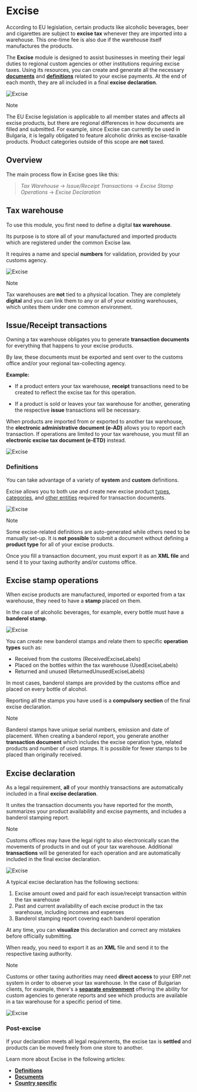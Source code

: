 # Excise

According to EU legislation, certain products like alcoholic beverages, beer and cigarettes are subject to **excise tax** whenever they are imported into a warehouse. This one-time fee is also due if the warehouse itself manufactures the products.

The **Excise** module is designed to assist businesses in meeting their legal duties to regional custom agencies or other institutions requiring excise taxes. Using its resources, you can create and generate all the necessary **[documents](documents/index.md)** and **[definitions](definitions/index.md)** related to your excise payments. At the end of each month, they are all included in a final **excise declaration**.

![Excise](pictures/excise_modules.png)

> [!NOTE]
> The EU Excise legislation is applicable to all member states and affects all excise products, but there are regional differences in how documents are filled and submitted. For example, since Excise can currently be used in Bulgaria, it is legally obligated to feature alcoholic drinks as excise-taxable products. Product categories outside of this scope are **not** taxed.

## Overview

The main process flow in Excise goes like this:

> *Tax Warehouse* → *Issue/Receipt Transactions* → *Excise Stamp Operations* → *Excise Declaration*

## Tax warehouse

To use this module, you first need to define a digital **tax warehouse**. 

Its purpose is to store all of your manufactured and imported products which are registered under the common Excise law.

It requires a name and special **numbers** for validation, provided by your customs agency.

![Excise](pictures/new_tax_warehouses.png)

> [!NOTE]
> Tax warehouses are **not** tied to a physical location. They are completely **digital** and you can link them to any or all of your existing warehouses, which unites them under one common environment.

## Issue/Receipt transactions

Owning a tax warehouse obligates you to generate **transaction documents** for everything that happens to your excise products.

By law, these documents must be exported and sent over to the customs office and/or your regional tax-collecting agency.

**Example:**

- If a product enters your tax warehouse, **receipt** transactions need to be created to reflect the excise tax for this operation. 

- If a product is sold or leaves your tax warehouse for another, generating the respective **issue** transactions will be necessary. 

When products are imported from or exported to another tax warehouse, the **electronic administrative document (e-AD)** allows you to report each transaction. If operations are limited to your tax warehouse, you must fill an **electronic excise tax document (e-ETD)** instead.

![Excise](pictures/eead.png)

### Definitions

You can take advantage of a variety of **system** and **custom** definitions. 

Excise allows you to both use and create new excise product [types](definitions/excise-products.md), [categories](definitions/excise-categories.md), and [other entities](definitions/other-excise-definitions.md) required for transaction documents.

![Excise](pictures/definitions_excise.png)

> [!NOTE]
> Some excise-related definitions are auto-generated while others need to be manually set-up. It is **not possible** to submit a document without defining a **product type** for all of your excise products.

Once you fill a transaction document, you must export it as an **XML file** and send it to your taxing authority and/or customs office. 

## Excise stamp operations

When excise products are manufactured, imported or exported from a tax warehouse, they need to have a **stamp** placed on them.

In the case of alcoholic beverages, for example, every bottle must have a **banderol stamp**. 

![Excise](pictures/banderol_documents.png)

You can create new banderol stamps and relate them to specific **operation types** such as:

- Received from the customs (ReceivedExciseLabels)
- Placed on the bottles within the tax warehouse (UsedExciseLabels)
- Returned and unused (ReturnedUnusedExciseLabels)

In most cases, banderol stamps are provided by the customs office and placed on every bottle of alcohol.

Reporting all the stamps you have used is a **compulsory section** of the final excise declaration.

> [!NOTE]
> Banderol stamps have unique serial numbers, emission and date of placement. When creating a banderol report, you generate another **transaction document** which includes the excise operation type, related products and number of used stamps. It is possible for fewer stamps to be placed than originally received.

## Excise declaration

As a legal requirement, **all** of your monthly transactions are automatically included in a final **excise declaration**.

It unites the transaction documents you have reported for the month, summarizes your product availability and excise payments, and includes a banderol stamping report.

> [!NOTE]
> Customs offices may have the legal right to also electronically scan the movements of products in and out of your tax warehouse. Additional **transactions** will be generated for each operation and are automatically included in the final excise declaration.

![Excise](pictures/excise_declare.png)

A typical excise declaration has the following sections:

1. Excise amount owed and paid for each issue/receipt transaction within the tax warehouse
2. Past and current availability of each excise product in the tax warehouse, including incomes and expenses 
3. Banderol stamping report covering each banderol operation

At any time, you can **visualize** this declaration and correct any mistakes before officially submitting. 

When ready, you need to export it as an **XML** file and send it to the respective taxing authority.

> [!NOTE]
> Customs or other taxing authorities may need **direct access** to your ERP.net system in order to observe your tax warehouse. In the case of Bulgarian clients, for example, there's a **[separate environment](https://testdb-model.my.erp.net/legal)** offering the ability for custom agencies to generate reports and see which products are available in a tax warehouse for a specific period of time.

![Excise](pictures/legalBGnew.png)

### Post-excise

If your declaration meets all legal requirements, the excise tax is **settled** and products can be moved freely from one store to another.

Learn more about Excise in the following articles:

- **[Definitions](definitions/index.md)**
- **[Documents](documents/index.md)**
- **[Country specific](country-specific/index.md)**

